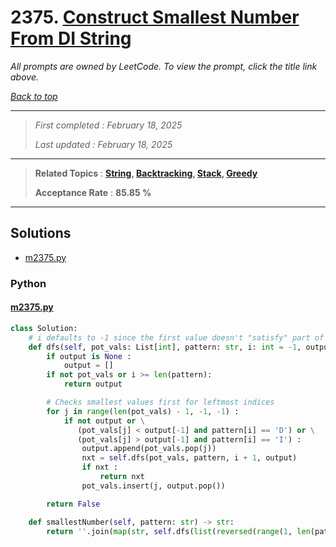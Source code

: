 # 2375. [Construct Smallest Number From DI String](<https://leetcode.com/problems/construct-smallest-number-from-di-string>)

*All prompts are owned by LeetCode. To view the prompt, click the title link above.*

*[Back to top](<../README.md>)*

------

> *First completed : February 18, 2025*
>
> *Last updated : February 18, 2025*

------

> **Related Topics** : **[String](<by_topic/String.md>), [Backtracking](<by_topic/Backtracking.md>), [Stack](<by_topic/Stack.md>), [Greedy](<by_topic/Greedy.md>)**
>
> **Acceptance Rate** : **85.85 %**

------

## Solutions

- [m2375.py](<../my-submissions/m2375.py>)
### Python
#### [m2375.py](<../my-submissions/m2375.py>)
```Python
class Solution:
    # i defaults to -1 since the first value doesn't "satisfy" part of the pattern
    def dfs(self, pot_vals: List[int], pattern: str, i: int = -1, output: List[str] = None) -> bool | List[str] :
        if output is None :
            output = []
        if not pot_vals or i >= len(pattern):
            return output

        # Checks smallest values first for leftmost indices
        for j in range(len(pot_vals) - 1, -1, -1) :
            if not output or \
               (pot_vals[j] < output[-1] and pattern[i] == 'D') or \
               (pot_vals[j] > output[-1] and pattern[i] == 'I') :
                output.append(pot_vals.pop(j))
                nxt = self.dfs(pot_vals, pattern, i + 1, output)
                if nxt :
                    return nxt
                pot_vals.insert(j, output.pop())

        return False

    def smallestNumber(self, pattern: str) -> str:
        return ''.join(map(str, self.dfs(list(reversed(range(1, len(pattern) + 2))), pattern)))

```

